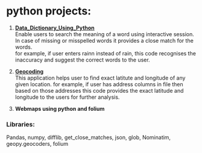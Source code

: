 # python projects:

1. **[Data_Dictionary_Using_Python](https://github.com/Anurag0212/python_projects/tree/master/Data_Dictionary_Using_Python)**  
Enable users to search the meaning of a word using interactive session.
In case of missing or misspelled words it provides a close match for the words.  
for example, if user enters rainn instead of rain, this code recognises the inaccuracy and suggest the correct words to the user.


2. **[Geocoding](https://github.com/Anurag0212/python_projects/tree/master/Geo%20Coding)**  
This application helps user to find exact latitute and longitude of any given location.
for example, if user has address columns in file then based on those addresses this code provides the exact latitude and longitude to the users for further analysis.

3. **Webmaps using python and folium**  


### Libraries:
Pandas, numpy, difflib, get_close_matches, json, glob, Nominatim, geopy.geocoders, folium


